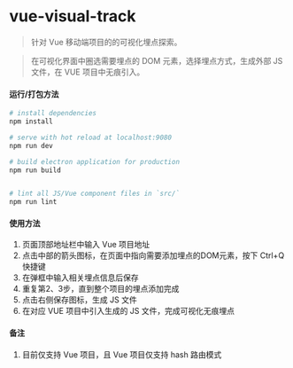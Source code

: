 # vue-visual-track

> 针对 Vue 移动端项目的的可视化埋点探索。

> 在可视化界面中圈选需要埋点的 DOM 元素，选择埋点方式，生成外部 JS 文件，在 VUE 项目中无痕引入。

#### 运行/打包方法

``` bash
# install dependencies
npm install

# serve with hot reload at localhost:9080
npm run dev

# build electron application for production
npm run build


# lint all JS/Vue component files in `src/`
npm run lint

```

#### 使用方法
1. 页面顶部地址栏中输入 Vue 项目地址
2. 点击中部的箭头图标，在页面中指向需要添加埋点的DOM元素，按下 Ctrl+Q 快捷键
3. 在弹框中输入相关埋点信息后保存
4. 重复第2、3步，直到整个项目的埋点添加完成
5. 点击右侧保存图标，生成 JS 文件
6. 在对应 VUE 项目中引入生成的 JS 文件，完成可视化无痕埋点

#### 备注
1. 目前仅支持 Vue 项目，且 Vue 项目仅支持 hash 路由模式
